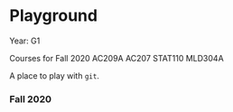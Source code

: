 # Playground

Year: G1

Courses for Fall 2020
AC209A
AC207
STAT110
MLD304A

A place to play with `git`.

### Fall 2020

